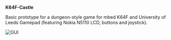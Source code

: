 **K64F-Castle**

Basic prototype for a dungeon-style game for mbed K64F and University of Leeds Gamepad (featuring Nokia N5110 LCD, buttons and joystick).

![GUI](https://github.com/user-attachments/assets/fa20bcf8-b974-40bf-9d25-b4212e472ce3)
